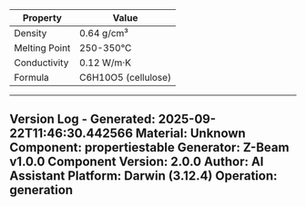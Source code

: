 | Property | Value |
|----------|-------|
| Density | 0.64 g/cm³ |
| Melting Point | 250-350°C |
| Conductivity | 0.12 W/m·K |
| Formula | C6H10O5 (cellulose) |


---
Version Log - Generated: 2025-09-22T11:46:30.442566
Material: Unknown
Component: propertiestable
Generator: Z-Beam v1.0.0
Component Version: 2.0.0
Author: AI Assistant
Platform: Darwin (3.12.4)
Operation: generation
---